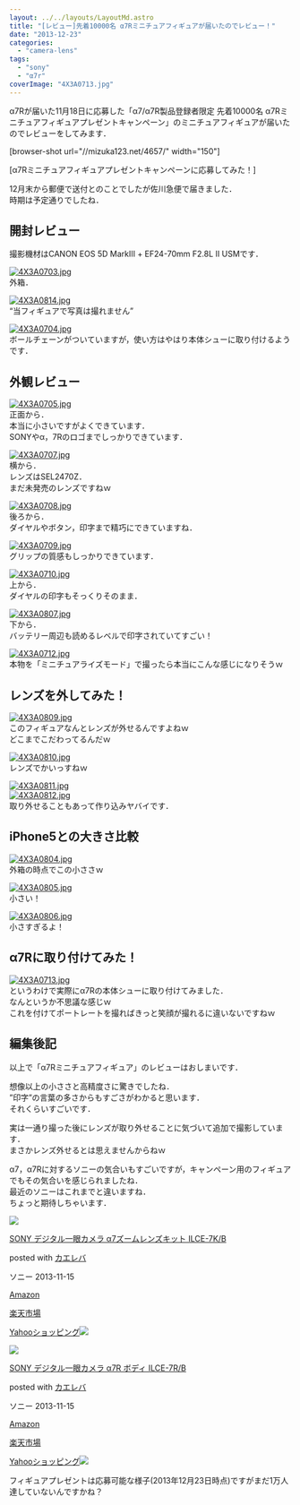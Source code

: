 ```yaml
---
layout: ../../layouts/LayoutMd.astro
title: "[レビュー]先着10000名 α7Rミニチュアフィギュアが届いたのでレビュー！"
date: "2013-12-23"
categories: 
  - "camera-lens"
tags: 
  - "sony"
  - "α7r"
coverImage: "4X3A0713.jpg"
---
```


α7Rが届いた11月18日に応募した「α7/α7R製品登録者限定 先着10000名 α7Rミニチュアフィギュアプレゼントキャンペーン」のミニチュアフィギュアが届いたのでレビューをしてみます．

\[browser-shot url="//mizuka123.net/4657/" width="150"\]

[α7Rミニチュアフィギュアプレゼントキャンペーンに応募してみた！]

12月末から郵便で送付とのことでしたが佐川急便で届きました．  
時期は予定通りでしたね．

## 開封レビュー

撮影機材はCANON EOS 5D MarkⅢ + EF24-70mm F2.8L II USMです．

[![4X3A0703.jpg](/archive/images/11480177186_f68ee42328_b.jpg)](http://www.flickr.com/photos/67522130@N08/11480177186/ "4X3A0703.jpg")  
外箱．

[![4X3A0814.jpg](/archive/images/11505875905_1758a3eaae_b.jpg)](http://www.flickr.com/photos/67522130@N08/11505875905/ "4X3A0814.jpg")  
“当フィギュアで写真は撮れません”

[![4X3A0704.jpg](/archive/images/11480179886_53d5f40e3e_b.jpg)](http://www.flickr.com/photos/67522130@N08/11480179886/ "4X3A0704.jpg")  
ボールチェーンがついていますが，使い方はやはり本体シューに取り付けるようです．

## 外観レビュー

[![4X3A0705.jpg](/archive/images/11480076965_b640926a84_b.jpg)](http://www.flickr.com/photos/67522130@N08/11480076965/ "4X3A0705.jpg")  
正面から．  
本当に小さいですがよくできています．  
SONYやα，7Rのロゴまでしっかりできています．

[![4X3A0707.jpg](/archive/images/11480183806_54bc24e341_b.jpg)](http://www.flickr.com/photos/67522130@N08/11480183806/ "4X3A0707.jpg")  
横から．  
レンズはSEL2470Z．  
まだ未発売のレンズですねｗ

[![4X3A0708.jpg](/archive/images/11480080675_649fc3c64e_b.jpg)](http://www.flickr.com/photos/67522130@N08/11480080675/ "4X3A0708.jpg")  
後ろから．  
ダイヤルやボタン，印字まで精巧にできていますね．

[![4X3A0709.jpg](/archive/images/11480098064_859b776c33_b.jpg)](http://www.flickr.com/photos/67522130@N08/11480098064/ "4X3A0709.jpg")  
グリップの質感もしっかりできています．

[![4X3A0710.jpg](/archive/images/11480216703_4aa3225db2_b.jpg)](http://www.flickr.com/photos/67522130@N08/11480216703/ "4X3A0710.jpg")  
上から．  
ダイヤルの印字もそっくりそのまま．

[![4X3A0807.jpg](/archive/images/11505926186_900066387e_b.jpg)](http://www.flickr.com/photos/67522130@N08/11505926186/ "4X3A0807.jpg")  
下から．  
バッテリー周辺も読めるレベルで印字されていてすごい！

[![4X3A0712.jpg](/archive/images/11480104044_0f1395d7cc_b.jpg)](http://www.flickr.com/photos/67522130@N08/11480104044/ "4X3A0712.jpg")  
本物を「ミニチュアライズモード」で撮ったら本当にこんな感じになりそうｗ

## レンズを外してみた！

[![4X3A0809.jpg](/archive/images/11505928976_cf71a5e197_b.jpg)](http://www.flickr.com/photos/67522130@N08/11505928976/ "4X3A0809.jpg")  
このフィギュアなんとレンズが外せるんですよねｗ  
どこまでこだわってるんだｗ

[![4X3A0810.jpg](/archive/images/11505893524_7c73472e6d_b.jpg)](http://www.flickr.com/photos/67522130@N08/11505893524/ "4X3A0810.jpg")  
レンズでかいっすねｗ

[![4X3A0811.jpg](/archive/images/11505869285_59e637ffef_b.jpg)](http://www.flickr.com/photos/67522130@N08/11505869285/ "4X3A0811.jpg")  
[![4X3A0812.jpg](/archive/images/11505897874_cec9921990_b.jpg)](http://www.flickr.com/photos/67522130@N08/11505897874/ "4X3A0812.jpg")  
取り外せることもあって作り込みヤバイです．

## iPhone5との大きさ比較

[![4X3A0804.jpg](/archive/images/11505941613_2a1b021203_b.jpg)](http://www.flickr.com/photos/67522130@N08/11505941613/ "4X3A0804.jpg")  
外箱の時点でこの小ささｗ

[![4X3A0805.jpg](/archive/images/11505944033_a9f5471de1_b.jpg)](http://www.flickr.com/photos/67522130@N08/11505944033/ "4X3A0805.jpg")  
小さい！

[![4X3A0806.jpg](/archive/images/11505946133_e4932dbdee_b.jpg)](http://www.flickr.com/photos/67522130@N08/11505946133/ "4X3A0806.jpg")  
小さすぎるよ！

## α7Rに取り付けてみた！

[![4X3A0713.jpg](/archive/images/11480195626_a5504d8c96_b.jpg)](http://www.flickr.com/photos/67522130@N08/11480195626/ "4X3A0713.jpg")  
というわけで実際にα7Rの本体シューに取り付けてみました．  
なんというか不思議な感じｗ  
これを付けてポートレートを撮ればきっと笑顔が撮れるに違いないですねｗ

## 編集後記

以上で「α7Rミニチュアフィギュア」のレビューはおしまいです．

想像以上の小ささと高精度さに驚きでしたね．  
”印字”の言葉の多さからもすごさがわかると思います．  
それくらいすごいです．

実は一通り撮った後にレンズが取り外せることに気づいて追加で撮影しています．  
まさかレンズ外せるとは思えませんからねｗ

α7，α7Rに対するソニーの気合いもすごいですが，キャンペーン用のフィギュアでもその気合いを感じられましたね．  
最近のソニーはこれまでと違いますね．  
ちょっと期待しちゃいます．

[![](/archive/images/41oPuHlrymL._SL160_.jpg)](https://www.amazon.co.jp/exec/obidos/ASIN/B00FXKLPVU/mizuka123-22/ref=nosim/)

[SONY デジタル一眼カメラ α7ズームレンズキット ILCE-7K/B](https://www.amazon.co.jp/exec/obidos/ASIN/B00FXKLPVU/mizuka123-22/ref=nosim/)

posted with [カエレバ](http://kaereba.com)

ソニー 2013-11-15

[Amazon](http://www.amazon.co.jp/gp/search?keywords=ILCE-7K%2FB&__mk_ja_JP=%83J%83%5E%83J%83i&tag=mizuka123-22 "アマゾン")

[楽天市場](http://hb.afl.rakuten.co.jp/hgc/032b53ee.4b34c5ee.0f4a541e.f440145e/?pc=http%3A%2F%2Fsearch.rakuten.co.jp%2Fsearch%2Fmall%2FILCE-7K%252FB%2F-%2Ff.1-p.1-s.1-sf.0-st.A-v.2%3Fx%3D0%26scid%3Daf_ich_link_urltxt%26m%3Dhttp%3A%2F%2Fm.rakuten.co.jp%2F "楽天市場")

[Yahooショッピング![](//ad.jp.ap.valuecommerce.com/servlet/gifbanner?sid=3066752&pid=881990642)](//ck.jp.ap.valuecommerce.com/servlet/referral?sid=3066752&pid=881990642&vc_url=http%3A%2F%2Fshopping.search.yahoo.co.jp%2Fsearch%3FuIv%3Don%26ei%3DUTF-8%26tab_ex%3Dcommerce%26slider%3D0%26va%3DILCE-7K%252FB "Yahooショッピング")

[![](/archive/images/41O6g3zCUsL._SL160_.jpg)](https://www.amazon.co.jp/exec/obidos/ASIN/B00FXKLN58/mizuka123-22/ref=nosim/)

[SONY デジタル一眼カメラ α7R ボディ ILCE-7R/B](https://www.amazon.co.jp/exec/obidos/ASIN/B00FXKLN58/mizuka123-22/ref=nosim/)

posted with [カエレバ](http://kaereba.com)

ソニー 2013-11-15

[Amazon](http://www.amazon.co.jp/gp/search?keywords=ILCE-7R%2FB&__mk_ja_JP=%83J%83%5E%83J%83i&tag=mizuka123-22 "アマゾン")

[楽天市場](http://hb.afl.rakuten.co.jp/hgc/032b53ee.4b34c5ee.0f4a541e.f440145e/?pc=http%3A%2F%2Fsearch.rakuten.co.jp%2Fsearch%2Fmall%2FILCE-7R%252FB%2F-%2Ff.1-p.1-s.1-sf.0-st.A-v.2%3Fx%3D0%26scid%3Daf_ich_link_urltxt%26m%3Dhttp%3A%2F%2Fm.rakuten.co.jp%2F "楽天市場")

[Yahooショッピング![](//ad.jp.ap.valuecommerce.com/servlet/gifbanner?sid=3066752&pid=881990642)](//ck.jp.ap.valuecommerce.com/servlet/referral?sid=3066752&pid=881990642&vc_url=http%3A%2F%2Fshopping.search.yahoo.co.jp%2Fsearch%3FuIv%3Don%26ei%3DUTF-8%26tab_ex%3Dcommerce%26slider%3D0%26va%3DILCE-7R%252FB "Yahooショッピング")

フィギュアプレゼントは応募可能な様子(2013年12月23日時点)ですがまだ1万人達していないんですかね？
